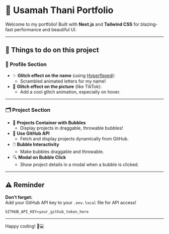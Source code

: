 # 🚀 Usamah Thani Portfolio

Welcome to my portfolio! Built with **Next.js** and **Tailwind CSS** for blazing-fast performance and beautiful UI.

---

## 🌟 Things to do on this project

### 👤 Profile Section

- ✨ **Glitch effect on the name** (using [Hyperflexed](https://youtu.be/W5oawMJaXbU)):  
  - Scrambled animated letters for my name!
- 📸 **Glitch effect on the picture** (like TikTok):  
  - Add a cool glitch animation, especially on hover.

---

### 🗂️ Project Section

- 🫧 **Projects Container with Bubbles**  
  - Display projects in draggable, throwable bubbles!
- 🚀 **Use GitHub API**  
  - Fetch and display projects dynamically from GitHub.
- 🖱️ **Bubble Interactivity**  
  - Make bubbles draggable and throwable.
- 🔍 **Modal on Bubble Click**  
  - Show project details in a modal when a bubble is clicked.

---

## ⚠️ Reminder

**Don’t forget:**  
Add your GitHub API key to your `.env.local` file for API access!

```env
GITHUB_API_KEY=your_github_token_here
```

---

Happy coding! 🎨💻
